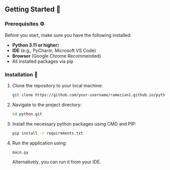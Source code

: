 ## Getting Started 🚀

### Prerequisites ⚙️

Before you start, make sure you have the following installed:

- **Python 3.11 or higher**)
- **IDE** (e.g., PyCharm, Microsoft VS Code)
- **Browser** (Google Chrome Recommended)
- All installed packages via pip

### Installation 🔧

1. Clone the repository to your local machine:

    ```bash
    git clone https://github.com/your-username/ramezian1.github.io/python.git
    ```
2. Navigate to the project directory:

    ```bash
    cd python.git
    ```
3. Install the necessary python packages using CMD and PIP:

    ```bash
    pip install -r requirements.txt
    ```
4. Run the application using:

    ```bash
    main.py
    ```
    Alternatively, you can run it from your IDE. 
